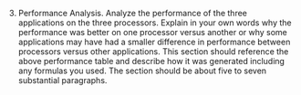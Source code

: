 3. Performance Analysis. Analyze the performance of the three applications on the three
processors. Explain in your own words why the performance was better on one processor
versus another or why some applications may have had a smaller difference in performance
between processors versus other applications. This section should reference the above
performance table and describe how it was generated including any formulas you used. The
section should be about five to seven substantial paragraphs.
